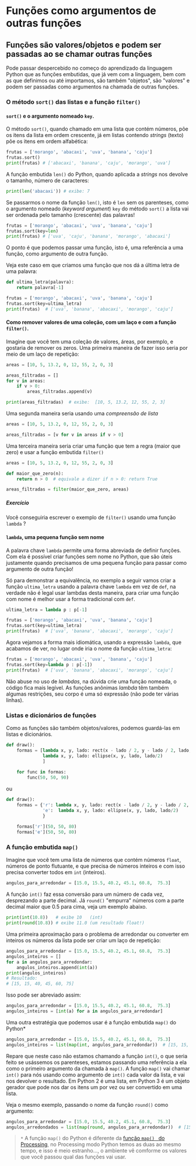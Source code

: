 # Funções como argumentos de outras funções
## Funções são valores/objetos e podem ser passadas ao se chamar outras funções

Pode passar despercebido no começo do aprendizado da linguagem Python que as funções embutidas, que já vem com a linguagem, bem com as que definimos ou até importamos, são também "objetos", são "valores" e podem ser passadas como argumentos na chamada de outras funções. 

### O método `sort()` das listas e a função `filter()`

#### `sort()` e o argumento nomeado `key`. 

O método `sort()`, quando chamado em uma lista que contém números, põe os itens da lista em ordem crescente, já em listas contendo *strings* (texto) põe os itens em ordem alfabética:

```python
frutas = ['morango', 'abacaxi', 'uva', 'banana', 'caju']
frutas.sort()
print(frutas) # ['abacaxi', 'banana', 'caju', 'morango', 'uva']
```

A função embutida `len()` do Python, quando aplicada a *strings* nos devolve o tamanho, número de caracteres: 

```python
print(len('abacaxi')) # exibe: 7
```
Se passarmos o nome da função `len()`, isto é `len` sem os parenteses, como o argumento nomeado (*keyword argument*) `key` do método `sort()` a lista vai ser ordenada pelo tamanho (crescente) das palavras!

```python
frutas = ['morango', 'abacaxi', 'uva', 'banana', 'caju']
frutas.sort(key=len)
print(frutas) # ['uva', 'caju', 'banana', 'morango', 'abacaxi']
```
O ponto é que podemos passar uma função, isto é, uma referência a uma função, como argumento de outra função.

Veja este caso em que criamos uma função que nos dá a última letra de uma palavra:

```python
def ultima_letra(palavra):
    return palavra[-1]

frutas = ['morango', 'abacaxi', 'uva', 'banana', 'caju']
frutas.sort(key=ultima_letra)
print(frutas)  # ['uva', 'banana', 'abacaxi', 'morango', 'caju']
```

#### Como remover valores de uma coleção, com um laço e com a função `filter()`.

Imagine que você tem uma coleção de valores, áreas, por exemplo, e gostaria de remover os zeros. Uma primeira maneira de fazer isso seria por meio de um laço de repetição:

```python
areas = [10, 5, 13.2, 0, 12, 55, 2, 0, 3]

areas_filtradas = []
for v in areas:
    if v > 0:
        areas_filtradas.append(v)

print(areas_filtradas)  # exibe:  [10, 5, 13.2, 12, 55, 2, 3]
```

Uma segunda maneira seria usando uma *compreensão de lista*

```python
areas = [10, 5, 13.2, 0, 12, 55, 2, 0, 3]

areas_filtradas = [v for v in areas if v > 0]
```

Uma terceira maneira seria criar uma função que tem a regra (maior que zero) e usar a função embutida `filter()`

```python
areas = [10, 5, 13.2, 0, 12, 55, 2, 0, 3]

def maior_que_zero(n):
    return n > 0  # equivale a dizer if n > 0: return True  

areas_filtradas = filter(maior_que_zero, areas)
```

##### Exercício

Você conseguiria escrever o exemplo de `filter()` usando uma função `lambda` ?


#### `lambda`, uma pequena função sem nome

A palavra chave `lambda` permite uma forma abreviada de definir funções. Com ela é possível criar funções sem nome no Python, que são úteis justamente quando precisamos de uma pequena função para passar como argumento de outra função! 

Só para demonstrar a equivalência, no exemplo a seguir vamos criar a função `ultima_letra` usando a palavra chave `lambda` em vez de `def`, na verdade não é legal usar lambdas desta maneira, para criar uma função com nome é melhor usar a forma tradicional com `def`.

```python
ultima_letra = lambda p : p[-1]

frutas = ['morango', 'abacaxi', 'uva', 'banana', 'caju']
frutas.sort(key=ultima_letra)
print(frutas)  # ['uva', 'banana', 'abacaxi', 'morango', 'caju']
```

Agora vejamos a forma mais idiomática, usando a expressão `lambda`, que acabamos de ver, no lugar onde iria o nome da função `ultima_letra`:

```python
frutas = ['morango', 'abacaxi', 'uva', 'banana', 'caju']
frutas.sort(key=lambda p : p[-1])
print(frutas)  # ['uva', 'banana', 'abacaxi', 'morango', 'caju']
```

Não abuse no uso de *lambdas*, na dúvida crie uma função nomeada, o código fica mais legível. As funções anônimas *lambda* têm também algumas restrições, seu corpo é uma só expressão (não pode ter várias linhas).

### Listas e dicionários de funções

Como as funções são também objetos/valores, podemos guardá-las em listas e dicionários.

```python                        
def draw():
    formas = [lambda x, y, lado: rect(x - lado / 2, y - lado / 2, lado, lado),
              lambda x, y, lado: ellipse(x, y, lado, lado/2)
              ]
    
    for func in formas:
        func(50, 50, 90)
```

ou

```python                        
def draw():
    formas = {'r': lambda x, y, lado: rect(x - lado / 2, y - lado / 2, lado, lado),
              'e':  lambda x, y, lado: ellipse(x, y, lado, lado/2)
              }
    
    formas['r'](50, 50, 80)
    formas['e'](50, 50, 80)
```

### A função embutida `map()`

Imagine que você tem uma lista de números que contém números `float`, números de ponto flutuante, e que precisa de números inteiros e com isso precisa converter todos em `int` (inteiros).

```python
angulos_para_arredondar = [15.0, 15.5, 40.2, 45.1, 60.8,  75.3]
```

A função `int()` faz essa conversão para um número de cada vez, desprezando a parte decimal. Já `round()` "empurra" números com a parte decimal maior que 0.5 para cima, veja um exemplo abaixo.

```python
print(int(10.8))   # exibe 10   (int)
print(round(10.8)) # exibe 11.0 (um resultado float!)
```

Uma primeira aproximação para o problema de arredondar ou converter em inteiros os números da lista pode ser criar um laço de repetição:

```python
angulos_para_arredondar = [15.0, 15.5, 40.2, 45.1, 60.8,  75.3]
angulos_inteiros = []
for a in angulos_para_arredondar:
    angulos_inteiros.append(int(a))
print(angulos_inteiros)
# Resultado:
# [15, 15, 40, 45, 60, 75]
```
Isso pode ser abreviado assim:

```python
angulos_para_arredondar = [15.0, 15.5, 40.2, 45.1, 60.8,  75.3]
angulos_inteiros = [int(a) for a in angulos_para_arredondar]
```

Uma outra estratégia que podemos usar é a função embutida `map()` do Python* 

```python
angulos_para_arredondar = [15.0, 15.5, 40.2, 45.1, 60.8,  75.3]
angulos_inteiros = list(map(int, angulos_para_arredondar))  # [15, 15, 40, 45, 60, 75]
```

Repare que neste caso não estamos chamando a função `int()`, o que seria feito se usássemos os parenteses, estamos passando uma referência a ela como o primeiro argumento da chamada à `map()`. A função `map()` vai chamar `int()` para nós usando como argumento de `int()` cada valor da lista, e vai nos devolver o resultado. Em Python 2 é uma lista, em Python 3 é um objeto gerador que pode nos dar os itens um por vez ou ser convertido em uma lista.

Veja o mesmo exemplo, passando o nome da função `round()` como argumento:

```python
angulos_para_arredondar = [15.0, 15.5, 40.2, 45.1, 60.8,  75.3]
angulos_arredondados = list(map(round, angulos_para_arredondar))  # [15.0, 16.0, 40.0, 45.0, 61.0, 75.0]
```

>`*` A função `map()` do Python  é diferente da [função `map() ` do Processing](https://github.com/villares/material-aulas/blob/master/Processing-Python/map_lerp.md), no Processing modo Python temos as duas ao mesmo tempo, e isso é meio estranho..., o ambiente vê comforme os valores que você passou qual das funções vai usar.
>

